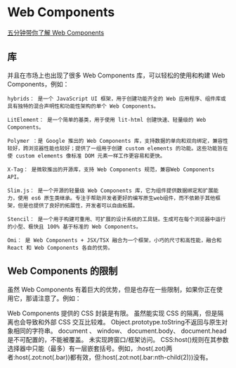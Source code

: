 # Web Components

[五分钟带你了解 Web Components](https://juejin.cn/post/7144888332575571981)

## 库

并且在市场上也出现了很多 Web Components 库，可以轻松的使用和构建 Web Components，例如：

```
hybrids： 是一个 JavaScript UI 框架，用于创建功能齐全的 Web 应用程序、组件库或具有独特的混合声明性和功能性架构的单个 Web Components。

LitElement： 是一个简单的基类，用于使用 lit-html 创建快速、轻量级的 Web Components。

Polymer ：是 Google 推出的 Web Components 库，支持数据的单向和双向绑定，兼容性较好，跨浏览器性能也较好；提供了一组用于创建 custom elements 的功能。这些功能旨在使 custom elements 像标准 DOM 元素一样工作更容易和更快。

X-Tag： 是微软推出的开源库，支持 Web Components 规范，兼容Web Components API。

Slim.js： 是一个开源的轻量级 Web Components 库，它为组件提供数据绑定和扩展能力，使用 es6 原生类继承。专注于帮助开发者更好的编写原生web组件，而不依赖于其他框架，但是也提供了良好的拓展性，开发者可以自由拓展。

Stencil： 是一个用于构建可重用、可扩展的设计系统的工具链。生成可在每个浏览器中运行的小型、极快且 100% 基于标准的 Web Components。

Omi： 是 Web Components + JSX/TSX 融合为一个框架，小巧的尺寸和高性能，融合和 React 和 Web Components 各自的优势。
```

## Web Components 的限制

虽然 Web Components 有着巨大的优势，但是也存在一些限制，如果你正在使用它，那请注意了。例如：

Web Components 提供的 CSS 封装是有限。
虽然能实现 CSS 的隔离，但是隔离也会导致和外部 CSS 交互比较难。
Object.prototype.toString不返回与原生对象相同的字符串。
document 、 window、 document.body、 document.head是不可配置的，不能被覆盖。
未实现跨窗口/框架访问。
CSS:host()规则在其参数选择器中只能（最多）有一层嵌套括号。例如，:host(.zot)两者:host(.zot:not(.bar))都有效，但:host(.zot:not(.bar:nth-child(2)))没有。
